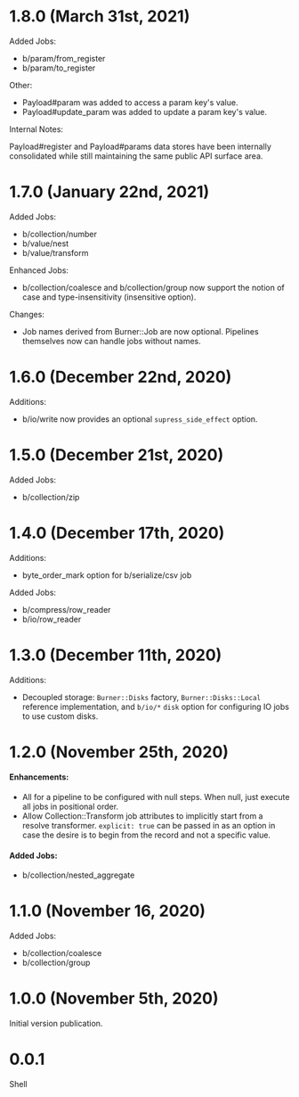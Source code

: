 # 1.8.0 (March 31st, 2021)

Added Jobs:

* b/param/from_register
* b/param/to_register

Other:

* Payload#param was added to access a param key's value.
* Payload#update_param was added to update a param key's value.

Internal Notes:

Payload#register and Payload#params data stores have been internally consolidated while still maintaining the same public API surface area.

# 1.7.0 (January 22nd, 2021)

Added Jobs:

* b/collection/number
* b/value/nest
* b/value/transform

Enhanced Jobs:

* b/collection/coalesce and b/collection/group now support the notion of case and type-insensitivity (insensitive option).

Changes:

* Job names derived from Burner::Job are now optional.  Pipelines themselves now can handle jobs without names.

# 1.6.0 (December 22nd, 2020)

Additions:

* b/io/write now provides an optional `supress_side_effect` option.
# 1.5.0 (December 21st, 2020)

Added Jobs:

* b/collection/zip
# 1.4.0 (December 17th, 2020)

Additions:

* byte_order_mark option for b/serialize/csv job

Added Jobs:

* b/compress/row_reader
* b/io/row_reader
# 1.3.0 (December 11th, 2020)

Additions:

* Decoupled storage: `Burner::Disks` factory, `Burner::Disks::Local` reference implementation, and `b/io/*` `disk` option for configuring IO jobs to use custom disks.
# 1.2.0 (November 25th, 2020)

#### Enhancements:

* All for a pipeline to be configured with null steps.  When null, just execute all jobs in positional order.
* Allow Collection::Transform job attributes to implicitly start from a resolve transformer.  `explicit: true` can be passed in as an option in case the desire is to begin from the record and not a specific value.

#### Added Jobs:

* b/collection/nested_aggregate
# 1.1.0 (November 16, 2020)

Added Jobs:

* b/collection/coalesce
* b/collection/group

# 1.0.0 (November 5th, 2020)

Initial version publication.

# 0.0.1

Shell

